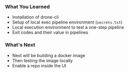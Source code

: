 ### What You Learned

* Installation of drone-cli
* Setup of local exec pipeline environment (`secrets.txt`)
* Local execution environment to test a one-step pipeline
* Exit codes and their value in pipelines

### What's Next
* Next will be building a docker image
* Then testing the image locally
* Enable a repo inside the UI

